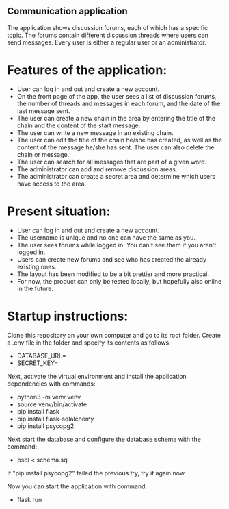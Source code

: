 ## Communication application

The application shows discussion forums, each of which has a specific topic. The forums contain different discussion threads where users can send messages. Every user is either a regular user or an administrator.

# Features of the application:

* User can log in and out and create a new account.
* On the front page of the app, the user sees a list of discussion forums, the number of threads and messages in each forum, and the date of the last message sent.
* The user can create a new chain in the area by entering the title of the chain and the content of the start message.
* The user can write a new message in an existing chain.
* The user can edit the title of the chain he/she has created, as well as the content of the message he/she has sent. The user can also delete the chain or message.
* The user can search for all messages that are part of a given word.
* The administrator can add and remove discussion areas.
* The administrator can create a secret area and determine which users have access to the area.

# Present situation:

* User can log in and out and create a new account.
* The username is unique and no one can have the same as you.
* The user sees forums while logged in. You can't see them if you aren't logged in.
* Users can create new forums and see who has created the already existing ones.
* The layout has been modified to be a bit prettier and more practical.
* For now, the product can only be tested locally, but hopefully also online in the future.

# Startup instructions:

Clone this repository on your own computer and go to its root folder. Create a .env file in the folder and specify its contents as follows:
* DATABASE_URL=<datadase-local-address>
* SECRET_KEY=<secret-key>

Next, activate the virtual environment and install the application dependencies with commands:
* python3 -m venv venv
* source venv/bin/activate
* pip install flask
* pip install flask-sqlalchemy
* pip install psycopg2

Next start the database and configure the database schema with the command:
* psql < schema.sql

If "pip install psycopg2" failed the previous try, try it again now.

Now you can start the application with command:
* flask run
